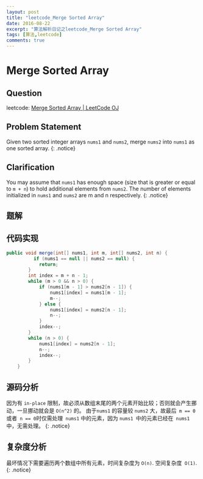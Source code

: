 ```yaml
---
layout: post
title: "leetcode_Merge Sorted Array"
date: 2016-08-22
excerpt: "算法解析日记之leetcode_Merge Sorted Array"
tags: [算法,leetcode]
comments: true
---
```

# Merge Sorted Array

## Question
leetcode: [Merge Sorted Array | LeetCode OJ](https://leetcode.com/problems/merge-sorted-array/)

## Problem Statement

Given two sorted integer arrays `nums1` and `nums2`, merge `nums2` into `nums1` as one sorted array.
{: .notice}


## Clarification

You may assume that `nums1` has enough space (size that is greater or equal to `m + n`) to hold additional elements from `nums2`. The number of elements initialized in `nums1` and `nums2` are m and n respectively.
{: .notice}

## 题解

## 代码实现

```java
public void merge(int[] nums1, int m, int[] nums2, int n) {
          if (nums1 == null || nums2 == null) {
            return;
        }
        int index = m + n - 1;
        while (m > 0 && n > 0) {
            if (nums1[m - 1] > nums2[n - 1]) {
                nums1[index] = nums1[m - 1];
                m--;
            } else {
                nums1[index] = nums2[n - 1];
                n--;
            }
            index--;
        }
        while (n > 0) {
            nums1[index] = nums2[n - 1];
            n--;
            index--;
        }
    }
```

## 源码分析

因为有 `in-place` 限制，故必须从数组末尾的两个元素开始比较；否则就会产生挪动，一旦挪动就会是 `O(n^2)` 的。 由于`nums1` 的容量较 `nums2` 大，故最后` m == 0` 或者` n == 0`时仅需处理` nums1` 中的元素，因为 `nums1 `中的元素已经在` nums1` 中，无需处理。
{: .notice}

## 复杂度分析

最坏情况下需要遍历两个数组中所有元素，时间复杂度为 `O(n)`. 空间复杂度` O(1)`.
{: .notice}
